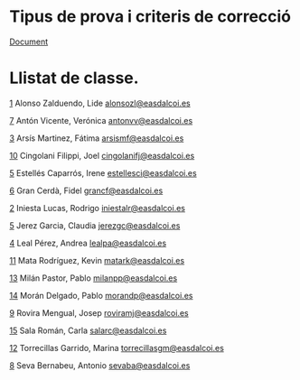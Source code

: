 # Tipus de prova i criteris de correcció

[Document](2DG_SRA_juny_1920.pdf)

# Llistat de classe.

[1](1.zip) 	Alonso Zalduendo, Lide			  alonsozl@easdalcoi.es 

[7](7.zip)  Antón Vicente, Verónica			  antonvv@easdalcoi.es 

[3](3.zip) 	Arsís Martinez, Fátima			  arsismf@easdalcoi.es 

[10](10.zip) 	Cingolani Filippi, Joel				cingolanifj@easdalcoi.es 

[5](5.zip) 	Estellés Caparrós, Irene			estellesci@easdalcoi.es 

[6](6.zip) 	Gran Cerdà, Fidel				      grancf@easdalcoi.es 

[2](2.zip) 	Iniesta Lucas, Rodrigo			  iniestalr@easdalcoi.es 

[5](5.zip) 	Jerez Garcia, Claudia				  jerezgc@easdalcoi.es 

[4](4.zip) 	Leal Pérez, Andrea				    lealpa@easdalcoi.es 

[11](11.zip) 	Mata Rodríguez, Kevin			    matark@easdalcoi.es 

[13](13.zip) 	Milán Pastor, Pablo				    milanpp@easdalcoi.es 

[14](14.zip) 	Morán Delgado, Pablo			    morandp@easdalcoi.es 

[9](9.zip) 	Rovira Mengual, Josep			    roviramj@easdalcoi.es 

[15](15.zip)	Sala Román, Carla				      salarc@easdalcoi.es 

[12](12.zip) 	Torrecillas Garrido, Marina		torrecillasgm@easdalcoi.es 

[8](8.zip) 	Seva Bernabeu, Antonio			  sevaba@easdalcoi.es 
